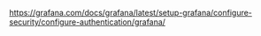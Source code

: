 
<https://grafana.com/docs/grafana/latest/setup-grafana/configure-security/configure-authentication/grafana/>
